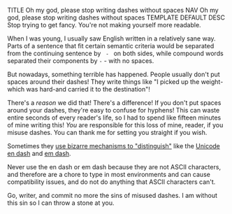 TITLE Oh my god, please stop writing dashes without spaces
NAV Oh my god, please stop writing dashes without spaces
TEMPLATE DEFAULT
DESC Stop trying to get fancy. You're not making yourself more readable.

When I was young, I usually saw English written in a relatively sane way. Parts of a sentence that fit certain semantic criteria would be separated from the continuing sentence by <code>&nbsp;-&nbsp;</code> on both sides, while compound words separated their components by `-` - with no spaces.

But nowadays, something terrible has happened. People usually don't put spaces around their dashes! They write things like "I picked up the weight-which was hard-and carried it to the destination"!

There's a *reason* we did that! There's a difference! If you don't put spaces around your dashes, they're easy to confuse for hyphens! This can waste entire seconds of every reader's life, so I had to spend like fifteen minutes of mine writing this! *You* are responsible for this loss of mine, reader, if you misuse dashes. You can thank me for setting you straight if you wish.

Sometimes they <a rel="nofollow" href="https://getitwriteonline.com/articles/en-dashes-em-dashes">use bizarre mechanisms to "distinguish"</a> like the <a rel="nofollow" href="https://en.wikipedia.org/wiki/Dash#Common_dashes_and_Unicode_characters">Unicode <a rel="nofollow" href="https://en.wikipedia.org/wiki/Dash#En_dash">en dash</a> and <a rel="nofollow" href="https://en.wikipedia.org/wiki/Dash#Em_dash">em dash</a>.

Never use the en dash or em dash because they are not ASCII characters, and therefore are a chore to type in most environments and can cause compatibility issues, and do not do anything that ASCII characters can't.

Go, writer, and commit no more the sins of misused dashes. I am without this sin so I can throw a stone at you.
